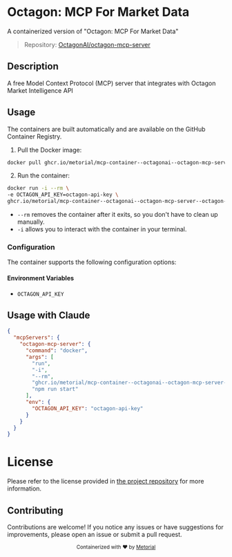 
# Octagon: MCP For Market Data

A containerized version of "Octagon: MCP For Market Data"

> Repository: [OctagonAI/octagon-mcp-server](https://github.com/OctagonAI/octagon-mcp-server)

## Description

A free Model Context Protocol (MCP) server that integrates with Octagon Market Intelligence API


## Usage

The containers are built automatically and are available on the GitHub Container Registry.

1. Pull the Docker image:

```bash
docker pull ghcr.io/metorial/mcp-container--octagonai--octagon-mcp-server--octagon-mcp-server
```

2. Run the container:

```bash
docker run -i --rm \ 
-e OCTAGON_API_KEY=octagon-api-key \
ghcr.io/metorial/mcp-container--octagonai--octagon-mcp-server--octagon-mcp-server  "npm run start"
```

- `--rm` removes the container after it exits, so you don't have to clean up manually.
- `-i` allows you to interact with the container in your terminal.



### Configuration

The container supports the following configuration options:




#### Environment Variables

- `OCTAGON_API_KEY`




## Usage with Claude

```json
{
  "mcpServers": {
    "octagon-mcp-server": {
      "command": "docker",
      "args": [
        "run",
        "-i",
        "--rm",
        "ghcr.io/metorial/mcp-container--octagonai--octagon-mcp-server--octagon-mcp-server",
        "npm run start"
      ],
      "env": {
        "OCTAGON_API_KEY": "octagon-api-key"
      }
    }
  }
}
```

# License

Please refer to the license provided in [the project repository](https://github.com/OctagonAI/octagon-mcp-server) for more information.

## Contributing

Contributions are welcome! If you notice any issues or have suggestions for improvements, please open an issue or submit a pull request.

<div align="center">
  <sub>Containerized with ❤️ by <a href="https://metorial.com">Metorial</a></sub>
</div>
  